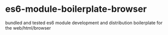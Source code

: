 # es6-module-boilerplate-browser
bundled and tested es6 module development and distribution boilerplate for the web/html/browser
